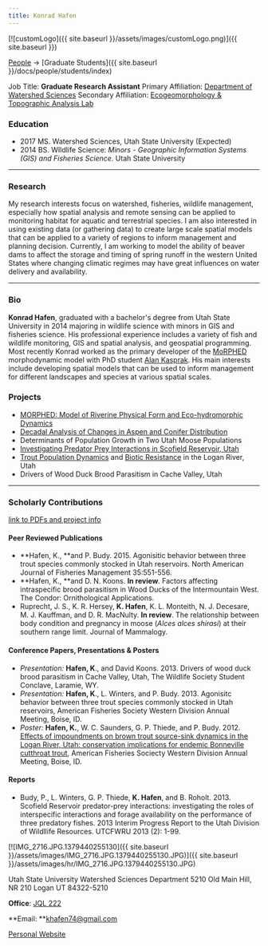 ```yaml
---
title: Konrad Hafen
---
```


[![customLogo]({{ site.baseurl }}/assets/images/customLogo.png)]({{ site.baseurl }})

[People]({{site.baseurl}}/docs/people/index) -> [Graduate Students]({{ site.baseurl }}/docs/people/students/index)

Job Title: **Graduate Research Assistant**
Primary Affiliation: [Department of Watershed Sciences](http://www.cnr.usu.edu/wats)
Secondary Affiliation: [Ecogeomorphology & Topographic Analysis Lab](http://etal.joewheaton.org/a/joewheaton.org/et-al/)

### Education

- 2017 MS. Watershed Sciences, Utah State University (Expected)
- 2014 BS. WIldlife Science: *Minors - Geographic Information Systems (GIS) and Fisheries Science*. Utah State University

------

### Research

My research interests focus on watershed, fisheries, wildlife management, especially how spatial analysis and remote sensing can be applied to monitoring habitat for aquatic and terrestrial species. I am also interested in using existing data (or gathering data) to create large scale spatial models that can be applied to a variety of regions to inform management and planning decision. Currently,  I am working to model the ability of beaver dams to affect the storage and timing of spring runoff in the western United States where changing climatic regimes may have great influences on water delivery and availability. 

------

### Bio

**Konrad Hafen**, graduated with a bachelor's degree from Utah State University in 2014 majoring in wildlife science with minors in GIS and fisheries science. His professional experience includes a variety of fish and wildlife monitoring, GIS and spatial analysis, and geospatial programming. Most recently Konrad worked as the primary developer of the [MoRPHED](https://github.com/morphed/MoRPHED) morphodynamic model with PhD student [Alan Kasprak](http://www.alankasprak.org/). His main interests include developing spatial models that can be used to inform management for different landscapes and species at various spatial scales. 

### Projects

- [MORPHED: Model of Riverine Physical Form and Eco-hydromorphic Dynamics](http://morphed.joewheaton.org/)
- [Decadal Analysis of Changes in Aspen and Conifer Distribution](https://sites.google.com/site/konradhafengis/undergraduate-research/aspen-conifer-succession)
- Determinants of Population Growth in Two Utah Moose Populations
- [Investigating Predator Prey Interactions in Scofield Reservoir, Utah](http://www.usu.edu/fel/research/scofield-reservoir/)
- [Trout Population Dynamics](http://www.usu.edu/fel/research/logan-river/) and [Biotic Resistance](http://www.usu.edu/fel/research/righthand-fork/) in the Logan River, Utah
- Drivers of Wood Duck Brood Parasitism in Cache Valley, Utah

------

### Scholarly Contributions

[link to PDFs and project info](https://sites.google.com/site/konradhafengis/papers-presentations-reports)

#### Peer Reviewed Publications

- **Hafen, K., **and P. Budy. 2015. Agonisitic behavior between three trout species commonly stocked in Utah reservoirs. North American Journal of Fisheries Management 35:551-556. 
- **Hafen, K., **and D. N. Koons. **In review**. Factors affecting intraspecific brood parasitism in Wood Ducks of the Intermountain West. The Condor: Ornithological Applications.
- Ruprecht, J. S., K. R. Hersey, **K. Hafen**, K. L. Monteith, N. J. Decesare, M. J. Kauffman, and D. R. MacNulty. **In review**. The relationship between body condition and pregnancy in moose (*Alces alces shirasi*) at their southern range limit. Journal of Mammalogy.

#### Conference Papers, Presentations & Posters

- *Presentation:*  **Hafen, K**., and David Koons. 2013. Drivers of wood duck brood parasitism in Cache Valley, Utah, The Wildlife Society Student Conclave, Laramie, WY.
- *Presentation:* **Hafen, K**., L. Winters, and P. Budy. 2013. Agonisitc behavior between three trout species commonly stocked in Utah reservoirs, American Fisheries Society Western Division Annual Meeting, Boise, ID. 
- *Poster:*  **Hafen, K.**, W. C. Saunders, G. P. Thiede, and P. Budy. 2012. [Effects of impoundments on brown trout source-sink dynamics in the Logan River, Utah: conservation implications for endemic Bonneville cutthroat trout](https://sites.google.com/site/konradhafengis/undergraduate-research/brown-trout-source-sink-dynamics), American Fisheries Sociecty Western Division Annual Meeting, Boise, ID.

#### Reports

- Budy, P., L. Winters, G. P. Thiede, **K. Hafen**, and B. Roholt. 2013. Scofield Reservoir predator-prey interactions: investigating the roles of interspecific interactions and forage availability on the performance of three predatory fishes. 2013 Interim Progress Report to the Utah Division of Wildllife Resources. UTCFWRU 2013 (2): 1-99.



[![IMG_2716.JPG.1379440255130]({{ site.baseurl }}/assets/images/IMG_2716.JPG.1379440255130.JPG)]({{ site.baseurl }}/assets/images/hr/IMG_2716.JPG.1379440255130.JPG)

Utah State University
Watershed Sciences Department
5210 Old Main Hill, NR 210
Logan UT 84322-5210

**Office**:  [JQL 222](http://www.usu.edu/map/index.cfm?id=47)

**Email: **khafen74@gmail.com

[Personal Website](http://khafen74.github.io/)

